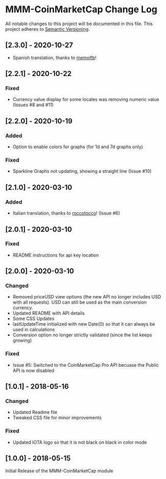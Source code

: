 # MMM-CoinMarketCap Change Log
All notable changes to this project will be documented in this file.
This project adheres to [Semantic Versioning](http://semver.org/).

## [2.3.0] - 2020-10-27

- Spanish translation, thanks to [memolfb](https://github.com/memolfb)!

## [2.2.1] - 2020-10-22

### Fixed
- Currency value display for some locales was removing numeric value (Issues #8 and #11)

## [2.2.0] - 2020-10-19

### Added
- Option to enable colors for graphs (for 1d and 7d graphs only)

### Fixed
- Sparkline Graphs not updating, showing a straight line (Issue #10)

## [2.1.0] - 2020-03-10

### Added
- Italian translation, thanks to [roccotocco](https://github.com/roccotocco)! (Issue #6)

## [2.0.1] - 2020-03-10

### Fixed
- README instructions for api key location

## [2.0.0] - 2020-03-10

### Changed
- Removed priceUSD view options (the new API no longer includes USD with all requests).  USD can still be used as the main conversion currency.  
- Updated README with API details
- Some CSS Updates
- lastUpdateTime initialized with new Date(0) so that it can always be used in calculations
- Conversion option no longer strictly validated (since the list keeps growing)

### Fixed
- Issue #5: Switched to the CoinMarketCap Pro API becuase the Public API is now disabled

## [1.0.1] - 2018-05-16

### Changed
- Updated Readme file
- Tweaked CSS file for minor improvements

### Fixed
- Updated IOTA logo so that it is not black on black in color mode


## [1.0.0] - 2018-05-15

Initial Release of the MMM-CoinMarketCap module
